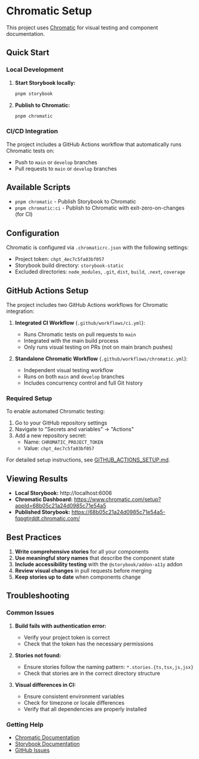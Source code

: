 # Chromatic Setup

This project uses [Chromatic](https://www.chromatic.com/) for visual testing and component documentation.

## Quick Start

### Local Development

1. **Start Storybook locally:**

   ```bash
   pnpm storybook
   ```

2. **Publish to Chromatic:**
   ```bash
   pnpm chromatic
   ```

### CI/CD Integration

The project includes a GitHub Actions workflow that automatically runs Chromatic tests on:

- Push to `main` or `develop` branches
- Pull requests to `main` or `develop` branches

## Available Scripts

- `pnpm chromatic` - Publish Storybook to Chromatic
- `pnpm chromatic:ci` - Publish to Chromatic with exit-zero-on-changes (for CI)

## Configuration

Chromatic is configured via `.chromaticrc.json` with the following settings:

- Project token: `chpt_4ec7c5fa03bf057`
- Storybook build directory: `storybook-static`
- Excluded directories: `node_modules`, `.git`, `dist`, `build`, `.next`, `coverage`

## GitHub Actions Setup

The project includes two GitHub Actions workflows for Chromatic integration:

1. **Integrated CI Workflow** (`.github/workflows/ci.yml`):
   - Runs Chromatic tests on pull requests to `main`
   - Integrated with the main build process
   - Only runs visual testing on PRs (not on main branch pushes)

2. **Standalone Chromatic Workflow** (`.github/workflows/chromatic.yml`):
   - Independent visual testing workflow
   - Runs on both `main` and `develop` branches
   - Includes concurrency control and full Git history

### Required Setup

To enable automated Chromatic testing:

1. Go to your GitHub repository settings
2. Navigate to "Secrets and variables" → "Actions"
3. Add a new repository secret:
   - Name: `CHROMATIC_PROJECT_TOKEN`
   - Value: `chpt_4ec7c5fa03bf057`

For detailed setup instructions, see [GITHUB_ACTIONS_SETUP.md](./GITHUB_ACTIONS_SETUP.md).

## Viewing Results

- **Local Storybook:** http://localhost:6006
- **Chromatic Dashboard:** https://www.chromatic.com/setup?appId=68b05c21a24d0985c71e54a5
- **Published Storybook:** https://68b05c21a24d0985c71e54a5-fqpgtjrddt.chromatic.com/

## Best Practices

1. **Write comprehensive stories** for all your components
2. **Use meaningful story names** that describe the component state
3. **Include accessibility testing** with the `@storybook/addon-a11y` addon
4. **Review visual changes** in pull requests before merging
5. **Keep stories up to date** when components change

## Troubleshooting

### Common Issues

1. **Build fails with authentication error:**
   - Verify your project token is correct
   - Check that the token has the necessary permissions

2. **Stories not found:**
   - Ensure stories follow the naming pattern: `*.stories.{ts,tsx,js,jsx}`
   - Check that stories are in the correct directory structure

3. **Visual differences in CI:**
   - Ensure consistent environment variables
   - Check for timezone or locale differences
   - Verify that all dependencies are properly installed

### Getting Help

- [Chromatic Documentation](https://www.chromatic.com/docs/)
- [Storybook Documentation](https://storybook.js.org/docs/)
- [GitHub Issues](https://github.com/chromaui/chromatic/issues)

